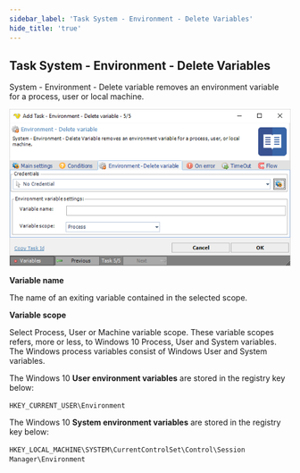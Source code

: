 ```yaml
---
sidebar_label: 'Task System - Environment - Delete Variables'
hide_title: 'true'
---
```


## Task System - Environment - Delete Variables

System - Environment - Delete variable removes an environment variable for a process, user or local machine.

![](../../../static/img/tasksystemenvironmentdeletevariable.png)

**Variable name**

The name of an exiting variable contained in the selected scope.
 
**Variable scope**

Select Process, User or Machine variable scope. These variable scopes refers, more or less, to Windows 10 Process, User and System variables. The Windows process variables consist of Windows User and System variables.
 
The Windows 10 **User environment variables** are stored in the registry key below:

`HKEY_CURRENT_USER\Environment`
 
The Windows 10 **System environment variables** are stored in the registry key below:

`HKEY_LOCAL_MACHINE\SYSTEM\CurrentControlSet\Control\Session Manager\Environment`